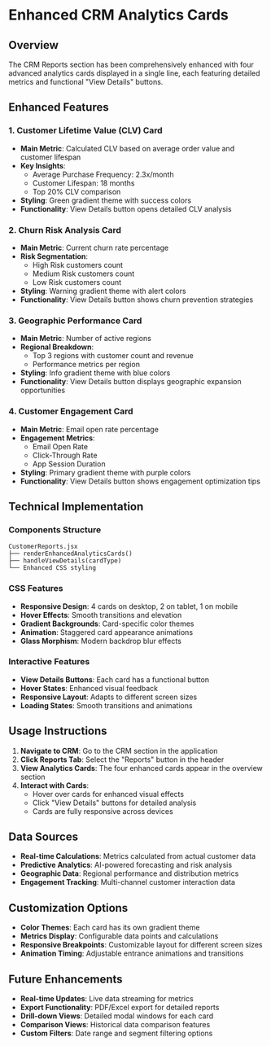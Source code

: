 # Enhanced CRM Analytics Cards

## Overview
The CRM Reports section has been comprehensively enhanced with four advanced analytics cards displayed in a single line, each featuring detailed metrics and functional "View Details" buttons.

## Enhanced Features

### 1. Customer Lifetime Value (CLV) Card
- **Main Metric**: Calculated CLV based on average order value and customer lifespan
- **Key Insights**:
  - Average Purchase Frequency: 2.3x/month
  - Customer Lifespan: 18 months
  - Top 20% CLV comparison
- **Styling**: Green gradient theme with success colors
- **Functionality**: View Details button opens detailed CLV analysis

### 2. Churn Risk Analysis Card
- **Main Metric**: Current churn rate percentage
- **Risk Segmentation**:
  - High Risk customers count
  - Medium Risk customers count
  - Low Risk customers count
- **Styling**: Warning gradient theme with alert colors
- **Functionality**: View Details button shows churn prevention strategies

### 3. Geographic Performance Card
- **Main Metric**: Number of active regions
- **Regional Breakdown**:
  - Top 3 regions with customer count and revenue
  - Performance metrics per region
- **Styling**: Info gradient theme with blue colors
- **Functionality**: View Details button displays geographic expansion opportunities

### 4. Customer Engagement Card
- **Main Metric**: Email open rate percentage
- **Engagement Metrics**:
  - Email Open Rate
  - Click-Through Rate
  - App Session Duration
- **Styling**: Primary gradient theme with purple colors
- **Functionality**: View Details button shows engagement optimization tips

## Technical Implementation

### Components Structure
```
CustomerReports.jsx
├── renderEnhancedAnalyticsCards()
├── handleViewDetails(cardType)
└── Enhanced CSS styling
```

### CSS Features
- **Responsive Design**: 4 cards on desktop, 2 on tablet, 1 on mobile
- **Hover Effects**: Smooth transitions and elevation
- **Gradient Backgrounds**: Card-specific color themes
- **Animation**: Staggered card appearance animations
- **Glass Morphism**: Modern backdrop blur effects

### Interactive Features
- **View Details Buttons**: Each card has a functional button
- **Hover States**: Enhanced visual feedback
- **Responsive Layout**: Adapts to different screen sizes
- **Loading States**: Smooth transitions and animations

## Usage Instructions

1. **Navigate to CRM**: Go to the CRM section in the application
2. **Click Reports Tab**: Select the "Reports" button in the header
3. **View Analytics Cards**: The four enhanced cards appear in the overview section
4. **Interact with Cards**: 
   - Hover over cards for enhanced visual effects
   - Click "View Details" buttons for detailed analysis
   - Cards are fully responsive across devices

## Data Sources
- **Real-time Calculations**: Metrics calculated from actual customer data
- **Predictive Analytics**: AI-powered forecasting and risk analysis
- **Geographic Data**: Regional performance and distribution metrics
- **Engagement Tracking**: Multi-channel customer interaction data

## Customization Options
- **Color Themes**: Each card has its own gradient theme
- **Metrics Display**: Configurable data points and calculations
- **Responsive Breakpoints**: Customizable layout for different screen sizes
- **Animation Timing**: Adjustable entrance animations and transitions

## Future Enhancements
- **Real-time Updates**: Live data streaming for metrics
- **Export Functionality**: PDF/Excel export for detailed reports
- **Drill-down Views**: Detailed modal windows for each card
- **Comparison Views**: Historical data comparison features
- **Custom Filters**: Date range and segment filtering options